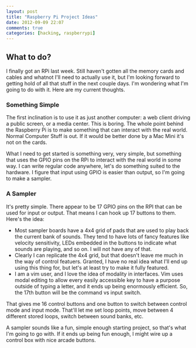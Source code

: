 ```yaml
---
layout: post
title: "Raspberry Pi Project Ideas"
date: 2012-09-09 22:07
comments: true
categories: [hacking, raspberrypi]
---
```


## What to do?

I finally got an RPi last week.  Still haven't gotten all the memory cards and cables and whatnot I'll need to actually use it, but I'm looking forward to getting hold of all that stuff in the next couple days.  I'm wondering what I'm going to do with it.  Here are my current thoughts.

### Something Simple

The first inclination is to use it as just another computer: a web client driving a public screen, or a media center.  This is boring.  The whole point behind the Raspberry Pi is to make something that can interact with the real world.  Normal Computer Stuff is out.  If it would be better done by a Mac Mini it's not on the cards.

What I need to get started is something very, very simple, but something that uses the GPIO pins on the RPi to interact with the real world in some way.  I can write regular code anywhere, let's do something suited to the hardware.  I figure that input using GPIO is easier than output, so I'm going to make a sampler.

### A Sampler

It's pretty simple.  There appear to be 17 GPIO pins on the RPI that can be used for input or output.  That means I can hook up 17 buttons to them.  Here's the idea:

 * Most sampler boards have a 4x4 grid of pads that are used to play back the current bank of sounds.  They tend to have lots of fancy features like velocity sensitivity, LEDs embedded in the buttons to indicate what sounds are playing, and so on.  I will not have any of that.
 * Clearly I can replicate the 4x4 grid, but that doesn't leave me much in the way of control featuers.  Granted, I have no real idea what I'll end up using this thing for, but let's at least try to make it fully featured.
 * I am a vim user, and I love the idea of modality in interfaces.  Vim uses modal editing to allow every easily accessible key to have a purpose outside of typing a letter, and it ends up being enormously efficient.  So, the 17th button will be the command vs input switch.

 That gives me 16 control buttons and one button to switch between control mode and input mode.  That'll let me set loop points, move between 4 different stored loops, switch between sound banks, etc.

A sampler sounds like a fun, simple enough starting project, so that's what I'm going to go with.  If it ends up being fun enough, I might wire up a control box with nice arcade buttons.
